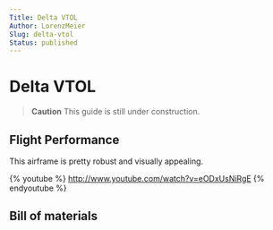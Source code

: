 ```yaml
---
Title: Delta VTOL
Author: LorenzMeier
Slug: delta-vtol
Status: published
---
```


# Delta VTOL

> **Caution** This guide is still under construction.

## Flight Performance

This airframe is pretty robust and visually appealing.

{% youtube %}
http://www.youtube.com/watch?v=eODxUsNiRgE
{% endyoutube %}

## Bill of materials


